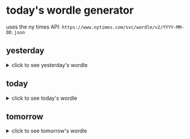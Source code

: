 # today's wordle generator

uses the ny times API: `https://www.nytimes.com/svc/wordle/v2/YYYY-MM-DD.json`

## yesterday

<details>
    <summary>click to see yesterday's wordle</summary>

    vying

</details>

## today

<details>
    <summary>click to see today's wordle</summary>

    boxer

</details>

## tomorrow

<details>
    <summary>click to see tomorrow's wordle</summary>

    drool

</details>
